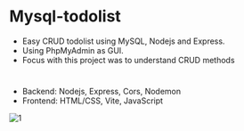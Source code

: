 # Mysql-todolist
- Easy CRUD todolist using MySQL, Nodejs and Express. 
- Using PhpMyAdmin as GUI.
- Focus with this project was to understand CRUD methods
#
- Backend: Nodejs, Express, Cors, Nodemon
- Frontend: HTML/CSS, Vite, JavaScript

![1](https://user-images.githubusercontent.com/114919739/229099708-361e1f03-47df-4e49-8653-d02f74493906.jpg)
